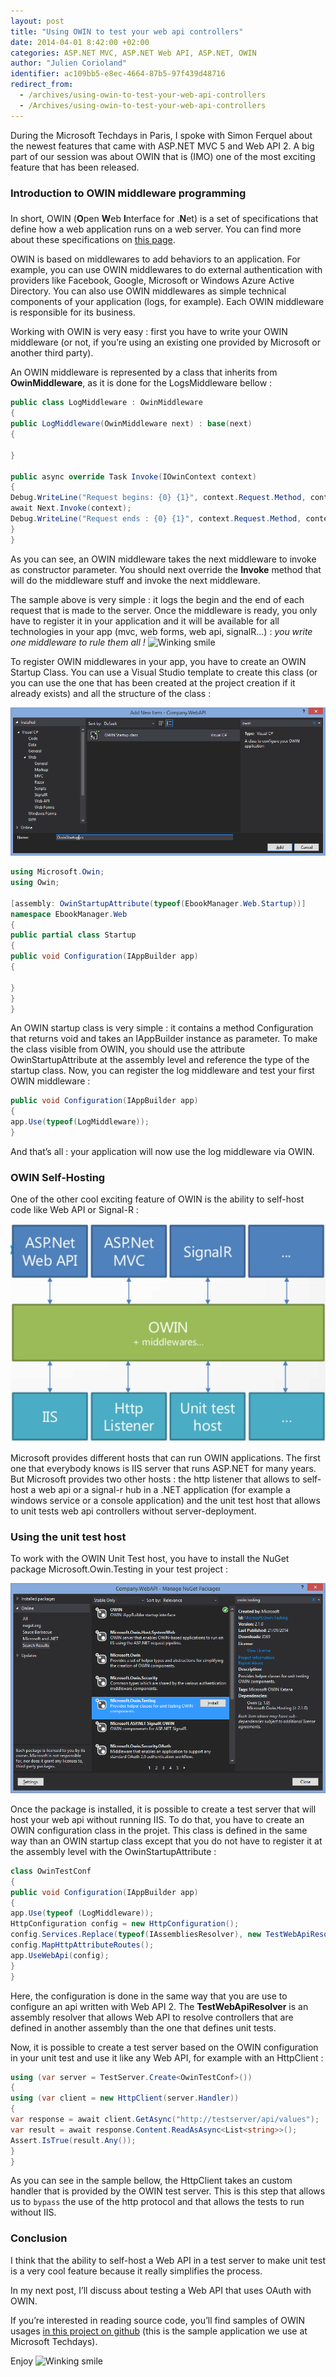```yaml
---
layout: post
title: "Using OWIN to test your web api controllers"
date: 2014-04-01 8:42:00 +02:00
categories: ASP.NET MVC, ASP.NET Web API, ASP.NET, OWIN
author: "Julien Corioland"
identifier: ac109bb5-e8ec-4664-87b5-97f439d48716
redirect_from:
  - /archives/using-owin-to-test-your-web-api-controllers
  - /Archives/using-owin-to-test-your-web-api-controllers
---
```


During the Microsoft Techdays in Paris, I spoke with Simon Ferquel about the newest features that came with ASP.NET MVC 5 and Web API 2. A big part of our session was about OWIN that is (IMO) one of the most exciting feature that has been released.

### Introduction to OWIN middleware programming

###

In short, OWIN (**O**pen **W**eb **I**nterface for .**N**et) is a set of specifications that define how a web application runs on a web server. You can find more about these specifications on [this page](http://owin.org/).

OWIN is based on middlewares to add behaviors to an application. For example, you can use OWIN middlewares to do external authentication with providers like Facebook, Google, Microsoft or Windows Azure Active Directory. You can also use OWIN middlewares as simple technical components of your application (logs, for example). Each OWIN middleware is responsible for its business.

Working with OWIN is very easy : first you have to write your OWIN middleware (or not, if you’re using an existing one provided by Microsoft or another third party).

An OWIN middleware is represented by a class that inherits from **OwinMiddleware**, as it is done for the LogsMiddleware bellow :

```csharp
public class LogMiddleware : OwinMiddleware
{
public LogMiddleware(OwinMiddleware next) : base(next)
{

}

public async override Task Invoke(IOwinContext context)
{
Debug.WriteLine("Request begins: {0} {1}", context.Request.Method, context.Request.Uri);
await Next.Invoke(context);
Debug.WriteLine("Request ends : {0} {1}", context.Request.Method, context.Request.Uri);
}
}
```
As you can see, an OWIN middleware takes the next middleware to invoke as constructor parameter. You should next override the **Invoke** method that will do the middleware stuff and invoke the next middleware.

The sample above is very simple : it logs the begin and the end of each request that is made to the server. Once the middleware is ready, you only have to register it in your application and it will be available for all technologies in your app (mvc, web forms, web api, signalR…) :<em> you write one middleware to rule them all !</em> <img class="wlEmoticon wlEmoticon-winkingsmile" style="border-top-style: none; border-bottom-style: none; border-right-style: none; border-left-style: none" alt="Winking smile" src="https://juliencorioland.blob.core.windows.net/medias/wlEmoticon-winkingsmile_5503DC4D.png">

To register OWIN middlewares in your app, you have to create an OWIN Startup Class. You can use a Visual Studio template to create this class (or you can use the one that has been created at the project creation if it already exists) and all the structure of the class :

![image](/images/using-owin-to-test-your-web-api-controllers/image_4901EC19.png)

```csharp
using Microsoft.Owin;
using Owin;

[assembly: OwinStartupAttribute(typeof(EbookManager.Web.Startup))]
namespace EbookManager.Web
{
public partial class Startup
{
public void Configuration(IAppBuilder app)
{

}
}
}
```
An OWIN startup class is very simple : it contains a method Configuration that returns void and takes an IAppBuilder instance as parameter. To make the class visible from OWIN, you should use the attribute OwinStartupAttribute at the assembly level and reference the type of the startup class. Now, you can register the log middleware and test your first OWIN middleware :

```csharp
public void Configuration(IAppBuilder app)
{
app.Use(typeof(LogMiddleware));
}
```
And that’s all : your application will now use the log middleware via OWIN.

### OWIN Self-Hosting

One of the other cool exciting feature of OWIN is the ability to self-host code like Web API or Signal-R :

![image](/images/using-owin-to-test-your-web-api-controllers/image_4AD241E0.png)

Microsoft provides different hosts that can run OWIN applications. The first one that everybody knows is IIS server that runs ASP.NET for many years. But Microsoft provides two other hosts : the http listener that allows to self-host a web api or a signal-r hub in a .NET application (for example a windows service or a console application) and the unit test host that allows to unit tests web api controllers without server-deployment.

### Using the unit test host

To work with the OWIN Unit Test host, you have to install the NuGet package Microsoft.Owin.Testing in your test project :

![image](/images/using-owin-to-test-your-web-api-controllers/image_2AB9C5D4.png)

Once the package is installed, it is possible to create a test server that will host your web api without running IIS. To do that, you have to create an OWIN configuration class in the projet. This class is defined in the same way than an OWIN startup class except that you do not have to register it at the assembly level with the OwinStartupAttribute :

```csharp
class OwinTestConf
{
public void Configuration(IAppBuilder app)
{
app.Use(typeof (LogMiddleware));
HttpConfiguration config = new HttpConfiguration();
config.Services.Replace(typeof(IAssembliesResolver), new TestWebApiResolver());
config.MapHttpAttributeRoutes();
app.UseWebApi(config);
}
}

```
Here, the configuration is done in the same way that you are use to configure an api written with Web API 2. The **TestWebApiResolver** is an assembly resolver that allows Web API to resolve controllers that are defined in another assembly than the one that defines unit tests.

Now, it is possible to create a test server based on the OWIN configuration in your unit test and use it like any Web API, for example with an HttpClient :

```csharp
using (var server = TestServer.Create<OwinTestConf>())
{
using (var client = new HttpClient(server.Handler))
{
var response = await client.GetAsync("http://testserver/api/values");
var result = await response.Content.ReadAsAsync<List<string>>();
Assert.IsTrue(result.Any());
}
}

```
As you can see in the sample bellow, the HttpClient takes an custom handler that is provided by the OWIN test server. This is this step that allows us to `bypass` the use of the http protocol and that allows the tests to run without IIS.

### Conclusion

I think that the ability to self-host a Web API in a test server to make unit test is a very cool feature because it really simplifies the process.

In my next post, I’ll discuss about testing a Web API that uses OAuth with OWIN.

If you’re interested in reading source code, you’ll find samples of OWIN usages [in this project on github](https://github.com/simonferquel/techdays-paris-2014-mvc-webapi) (this is the sample application we use at Microsoft Techdays).

Enjoy <img class="wlEmoticon wlEmoticon-winkingsmile" style="border-top-style: none; border-bottom-style: none; border-right-style: none; border-left-style: none" alt="Winking smile" src="https://juliencorioland.blob.core.windows.net/medias/wlEmoticon-winkingsmile_5503DC4D.png">

